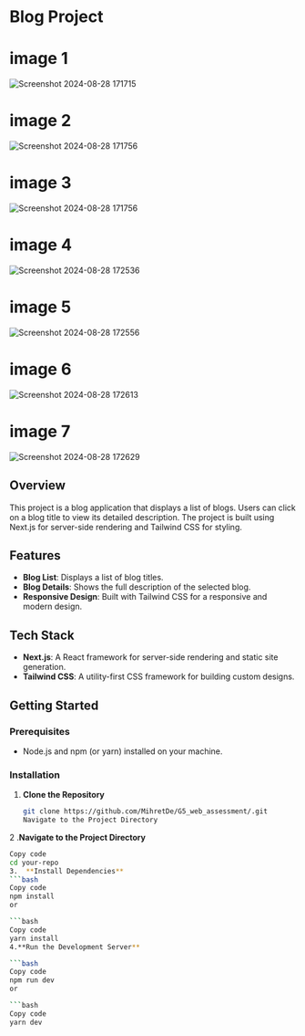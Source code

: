 # Blog Project
# image 1
![Screenshot 2024-08-28 171715](https://github.com/user-attachments/assets/4d068042-91c1-4ec0-8601-5b547d395bc5)
# image 2 
![Screenshot 2024-08-28 171756](https://github.com/user-attachments/assets/4443428d-f3e0-4c05-a8ed-8dfed033d607)
# image 3
![Screenshot 2024-08-28 171756](https://github.com/user-attachments/assets/07d70261-e57f-4dd7-a2f1-9794bfe9c589)
# image 4
![Screenshot 2024-08-28 172536](https://github.com/user-attachments/assets/5626bc9c-3efa-400f-9bde-f6caee84d01c)
# image 5
![Screenshot 2024-08-28 172556](https://github.com/user-attachments/assets/9817ad22-0a6c-4601-a030-8077dc2034d2)
# image 6
![Screenshot 2024-08-28 172613](https://github.com/user-attachments/assets/e610a740-b214-4a0c-8d23-fb6b4cafbf30)
# image 7
![Screenshot 2024-08-28 172629](https://github.com/user-attachments/assets/e89898ff-a959-46e4-b71f-6920dd58ccdd)




## Overview

This project is a blog application that displays a list of blogs. Users can click on a blog title to view its detailed description. The project is built using Next.js for server-side rendering and Tailwind CSS for styling.

## Features

- **Blog List**: Displays a list of blog titles.
- **Blog Details**: Shows the full description of the selected blog.
- **Responsive Design**: Built with Tailwind CSS for a responsive and modern design.

## Tech Stack

- **Next.js**: A React framework for server-side rendering and static site generation.
- **Tailwind CSS**: A utility-first CSS framework for building custom designs.

## Getting Started

### Prerequisites

- Node.js and npm (or yarn) installed on your machine.

### Installation

1. **Clone the Repository**

   ```bash
   git clone https://github.com/MihretDe/G5_web_assessment/.git
   Navigate to the Project Directory
2 .**Navigate to the Project Directory**

```bash
Copy code
cd your-repo
3.  **Install Dependencies**
```bash
Copy code
npm install
or

```bash
Copy code
yarn install
4.**Run the Development Server**

```bash
Copy code
npm run dev
or

```bash
Copy code
yarn dev


